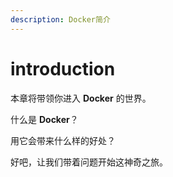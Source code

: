 ```yaml
---
description: Docker简介
---
```


# introduction

本章将带领你进入 **Docker** 的世界。

什么是 **Docker**？

用它会带来什么样的好处？

好吧，让我们带着问题开始这神奇之旅。
